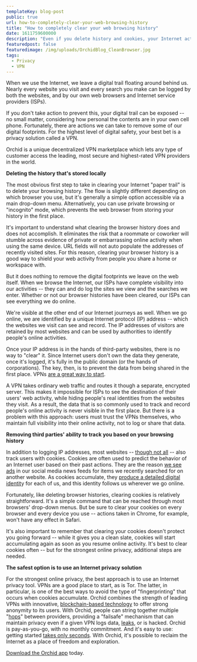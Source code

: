```yaml
---
templateKey: blog-post
public: true
url: how-to-completely-clear-your-web-browsing-history
title: "How to completely clear your web browsing history"
date: 1611759600000
description: "Even if you delete history and cookies, your Internet activity leaves other footprints. Here’s how to remove them."
featuredpost: false
featuredimage: /img/uploads/OrchidBlog_CleanBrowser.jpg
tags:
  - Privacy
  - VPN
---
```

When we use the Internet, we leave a digital trail floating around behind us. Nearly every website you visit and every search you make can be logged by both the websites, and by our own web browsers and Internet service providers (ISPs).

If you don't take action to prevent this, your digital trail can be exposed -- no small matter, considering how personal the contents are in your own cell phone. Fortunately, there are actions we can take to remove some of our digital footprints. For the highest level of digital safety, your best bet is a privacy solution called a VPN.

Orchid is a unique decentralized VPN marketplace which lets any type of customer access the leading, most secure and highest-rated VPN providers in the world.

**Deleting the history that's stored locally**

The most obvious first step to take in clearing your Internet "paper trail" is to delete your browsing history. The flow is slightly different depending on which browser you use, but it's generally a simple option accessible via a main drop-down menu. Alternatively, you can use private browsing or "incognito" mode, which prevents the web browser from storing your history in the first place.

It's important to understand what clearing the browser history does and does not accomplish. It eliminates the risk that a roommate or coworker will stumble across evidence of private or embarrassing online activity when using the same device. URL fields will not auto populate the addresses of recently visited sites. For this reason, clearing your browser history is a good way to shield your web activity from people you share a home or workspace with.

But it does nothing to remove the digital footprints we leave on the web itself. When we browse the Internet, our ISPs have complete visibility into our activities -- they can and do log the sites we view and the searches we enter. Whether or not our browser histories have been cleared, our ISPs can see everything we do online.

We're visible at the other end of our Internet journeys as well. When we go online, we are identified by a unique Internet protocol (IP) address -- which the websites we visit can see and record. The IP addresses of visitors are retained by most websites and can be used by authorities to identify people's online activities.

Once your IP address is in the hands of third-party websites, there is no way to "clear" it. Since Internet users don't own the data they generate, once it's logged, it's fully in the public domain (or the hands of corporations). The key, then, is to prevent the data from being shared in the first place. VPNs [are a great way to start](/whats-the-best-vpn-for-crypto-users/).

A VPN takes ordinary web traffic and routes it though a separate, encrypted server. This makes it impossible for ISPs to see the destination of their users' web activity, while hiding people's real identities from the websites they visit. As a result, the data that is so commonly used to track and record people's online activity is never visible in the first place. But there is a problem with this approach: users must trust the VPNs themselves, who maintain full visibility into their online activity, not to log or share that data.

**Removing third parties' ability to track you based on your browsing history**

In addition to logging IP addresses, most websites -- [though not all](/how-we-built-orchidcom-without-cookies-or-other-tracking-tools/) -- also track users with cookies. Cookies are often used to predict the behavior of an Internet user based on their past actions. They are the reason [we see ads](/data-creep/) in our social media news feeds for items we recently searched for on another website. As cookies accumulate, they [produce a detailed digital identit](/tracking-pixels-explained/)y for each of us, and this identity follows us wherever we go online.

Fortunately, like deleting browser histories, clearing cookies is relatively straightforward. It's a simple command that can be reached through most browsers' drop-down menus. But be sure to clear your cookies on every browser and every device you use -- actions taken in Chrome, for example, won't have any effect in Safari.

It's also important to remember that clearing your cookies doesn't protect you going forward -- while it gives you a clean slate, cookies will start accumulating again as soon as you resume online activity. It's best to clear cookies often -- but for the strongest online privacy, additional steps are needed.

**The safest option is to use an Internet privacy solution**

For the strongest online privacy, the best approach is to use an Internet privacy tool. VPNs are a good place to start, as is Tor. The latter, in particular, is one of the best ways to avoid the type of "fingerprinting" that occurs when cookies accumulate. Orchid combines the strength of leading VPNs with innovative, [blockchain-based technology](/introducing-nanopayments/) to offer strong anonymity to its users. With Orchid, people can string together multiple "[hops](/what-is-a-hop/)" between providers, providing a "failsafe" mechanism that can maintain privacy even if a given VPN logs data, [leaks](/how-to-make-sure-your-vpn-is-working-properly/), or is hacked. Orchid is pay-as-you-go, with no monthly commitment. And it's easy to use: getting started [takes only seconds](/how-to-start-using-orchids-crypto-vpn-in-seconds/). With Orchid, it's possible to reclaim the Internet as a place of freedom and exploration.

[Download the Orchid app](https://www.orchid.com/download) today.